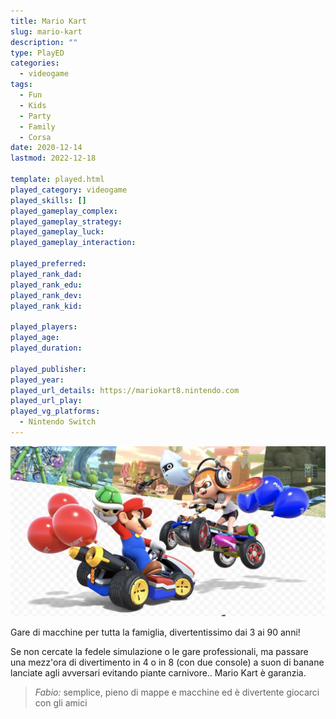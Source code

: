 ```yaml
---
title: Mario Kart
slug: mario-kart
description: ""
type: PlayED
categories:
  - videogame
tags:
  - Fun
  - Kids
  - Party
  - Family
  - Corsa
date: 2020-12-14
lastmod: 2022-12-18

template: played.html
played_category: videogame
played_skills: []
played_gameplay_complex: 
played_gameplay_strategy: 
played_gameplay_luck: 
played_gameplay_interaction: 

played_preferred:
played_rank_dad: 
played_rank_edu: 
played_rank_dev: 
played_rank_kid: 

played_players: 
played_age: 
played_duration: 

played_publisher: 
played_year: 
played_url_details: https://mariokart8.nintendo.com
played_url_play: 
played_vg_platforms:
  - Nintendo Switch
---
```


![](img/mario_kart.webp)

Gare di macchine per tutta la famiglia, divertentissimo dai 3 ai 90 anni!

Se non cercate la fedele simulazione o le gare professionali, ma passare una mezz'ora di divertimento in 4 o in 8 (con due console) a suon di banane lanciate agli avversari evitando piante carnivore.. Mario Kart è garanzia.

> *Fabio:*
> semplice, pieno di mappe e macchine ed è divertente giocarci con gli amici

